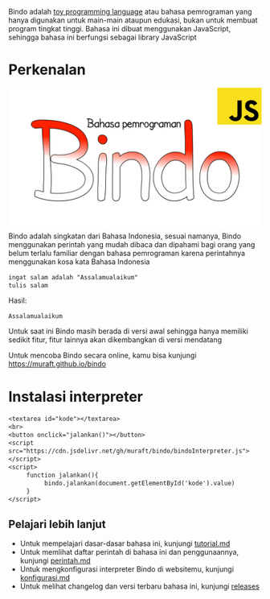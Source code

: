 Bindo adalah [toy programming language](https://www.techopedia.com/definition/22609/toy-language) atau bahasa pemrograman yang hanya digunakan untuk main-main ataupun edukasi, bukan untuk membuat program tingkat tinggi. Bahasa ini dibuat menggunakan JavaScript, sehingga bahasa ini berfungsi sebagai library JavaScript

# Perkenalan
![logo Bindo](logo.jpg)
Bindo adalah singkatan dari Bahasa Indonesia, sesuai namanya, Bindo menggunakan perintah yang mudah dibaca dan dipahami bagi orang yang belum terlalu familiar dengan bahasa pemrograman karena perintahnya menggunakan kosa kata Bahasa Indonesia

```
ingat salam adalah "Assalamualaikum"
tulis salam
```

Hasil:

```
Assalamualaikum
```

Untuk saat ini Bindo masih berada di versi awal sehingga hanya memiliki sedikit fitur, fitur lainnya akan dikembangkan di versi mendatang

Untuk mencoba Bindo secara online, kamu bisa kunjungi https://muraft.github.io/bindo

# Instalasi interpreter
```
<textarea id="kode"></textarea>
<br>
<button onclick="jalankan()"></button>
<script src="https://cdn.jsdelivr.net/gh/muraft/bindo/bindoInterpreter.js"></script>
<script>
     function jalankan(){
          bindo.jalankan(document.getElementById('kode').value)
     }
</script>
```

## Pelajari lebih lanjut
- Untuk mempelajari dasar-dasar bahasa ini, kunjungi [tutorial.md](tutorial.md)
- Untuk memlihat daftar perintah di bahasa ini dan penggunaannya, kunjungi [perintah.md](perintah.md)
- Untuk mengkonfigurasi interpreter Bindo di websitemu, kunjungi [konfigurasi.md](konfigurasi.md)
- Untuk melihat changelog dan versi terbaru bahasa ini, kunjungi [releases](https://github.com/coolraptor08/bindo/releases)
